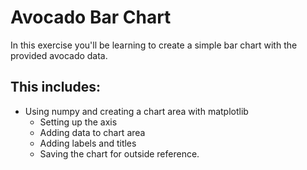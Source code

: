 # Avocado Bar Chart

In this exercise you'll be learning to create a simple bar chart with the provided avocado data.

## This includes:
  - Using numpy and creating a chart area with matplotlib
    - Setting up the axis
    - Adding data to chart area
    - Adding labels and titles
    - Saving the chart for outside reference.
